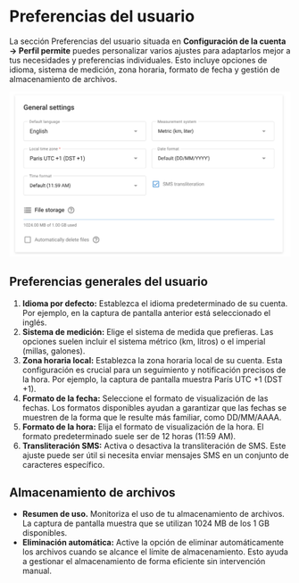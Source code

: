 # Preferencias del usuario

La sección Preferencias del usuario situada en **Configuración de la cuenta → Perfil permite** puedes personalizar varios ajustes para adaptarlos mejor a tus necesidades y preferencias individuales. Esto incluye opciones de idioma, sistema de medición, zona horaria, formato de fecha y gestión de almacenamiento de archivos.

![image-20240718-180427.png](../../gua-del-usuario/cuenta/attachments/image-20240718-180427.png)

## Preferencias generales del usuario

1. **Idioma por defecto:** Establezca el idioma predeterminado de su cuenta. Por ejemplo, en la captura de pantalla anterior está seleccionado el inglés.
2. **Sistema de medición:** Elige el sistema de medida que prefieras. Las opciones suelen incluir el sistema métrico (km, litros) o el imperial (millas, galones).
3. **Zona horaria local:** Establezca la zona horaria local de su cuenta. Esta configuración es crucial para un seguimiento y notificación precisos de la hora. Por ejemplo, la captura de pantalla muestra París UTC +1 (DST +1).
4. **Formato de la fecha:** Seleccione el formato de visualización de las fechas. Los formatos disponibles ayudan a garantizar que las fechas se muestren de la forma que le resulte más familiar, como DD/MM/AAAA.
5. **Formato de la hora:** Elija el formato de visualización de la hora. El formato predeterminado suele ser de 12 horas (11:59 AM).
6. **Transliteración SMS:** Activa o desactiva la transliteración de SMS. Este ajuste puede ser útil si necesita enviar mensajes SMS en un conjunto de caracteres específico.

## Almacenamiento de archivos

* **Resumen de uso.** Monitoriza el uso de tu almacenamiento de archivos. La captura de pantalla muestra que se utilizan 1024 MB de los 1 GB disponibles.
* **Eliminación automática:** Active la opción de eliminar automáticamente los archivos cuando se alcance el límite de almacenamiento. Esto ayuda a gestionar el almacenamiento de forma eficiente sin intervención manual.
